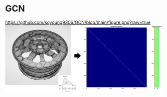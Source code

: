 # GCN
https://github.com/soyoung9306/GCN/blob/main/figure.png?raw=true
![ex_screenshot](figure.png)
